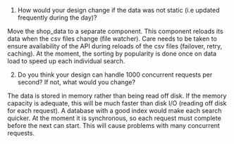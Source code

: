 1. How would your design change if the data was not static (i.e updated frequently
during the day)?

Move the shop_data to a separate component. This component reloads its data when the csv files change (file watcher).
Care needs to be taken to ensure availability of the API during reloads of the csv files (failover, retry, caching).
At the moment, the sorting by popularity is done once on data load to speed up each individual search.

2. Do you think your design can handle 1000 concurrent requests per second? If not, what
would you change?

The data is stored in memory rather than being read off disk.
If the memory capacity is adequate, this will be much faster than disk I/O (reading off disk for each request).
A database with a good index would make each search quicker.
At the moment it is synchronous, so each request must complete before the next can start.
This will cause problems with many concurrent requests.